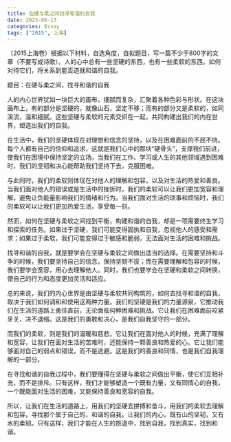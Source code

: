 ```yaml
---
title: 在硬与柔之间找寻和谐的自我
date: 2023-06-13
categories: Essay
tags: ["2015", 上海]
---
```


（2015上海卷）根据以下材料，自选角度，自拟题目，写一篇不少于800字的文章（不要写成诗歌）。人的心中总有一些坚硬的东西，也有一些柔软的东西。如何对待它们，将关系到能否造就和谐的自我。

题目：在硬与柔之间，找寻和谐的自我

人的内心世界犹如一块巨大的画布，细腻而复杂，汇聚着各种色彩与形状。在这块画布上，有的部分是坚硬的，就像山石，坚定不移；而有的部分又是柔软的，如同溪流，温和细腻。这些坚硬与柔软的元素交织在一起，共同构建出我们的内在世界，塑造出我们的自我。

在生活中，我们的坚硬体现在对理想和信念的坚持，以及在困难面前的不屈不挠。每个人都有自己的信仰和追求，这就是我们心中的那块“硬骨头”，支撑我们前进，使我们在困境中保持坚定的立场。当我们在工作、学习或人生的其他领域遇到困难时，我们的坚韧和决心能帮助我们坚持下去，克服困难。

与此同时，我们的柔软则体现在对他人的理解和包容，以及对生活的热爱和善良。当我们面对他人的错误或是生活中的挫折时，我们的柔软可以让我们更加宽容和理解，避免让负能量影响我们的情绪和行为。当我们面对生活的琐事和烦恼时，我们的柔软可以让我们更加热爱生活，享受每一刻。

然而，如何在坚硬与柔软之间找到平衡，构建和谐的自我，却是一项需要终生学习和探索的任务。如果过于坚硬，我们可能变得固执和自我，忽视他人的感受和需求；如果过于柔软，我们可能变得过于敏感和脆弱，无法面对生活的困难和挑战。

找寻和谐的自我，就是要学会在坚硬与柔软之间做出适当的选择。在需要坚持和斗争的时候，我们要坚持自己的信念，保持坚韧不拔；而在需要理解和包容的时候，我们要学会宽容，用心去理解他人。同时，我们也要学会在坚硬和柔软之间转换，使自己的行为和态度更加灵活和适应。

总的来说，我们的内心世界是由坚硬与柔软共同构筑的，如何去找寻和谐的自我，取决于我们如何调和和使用这两种力量。我们的坚硬是我们的力量源泉，它推动我们在生活的道路上勇往直前，无论面临何种困难和挑战。它让我们在困难面前咬紧牙关，决不退缩。这是我们的勇敢和决心，是我们自我坚守的一部分。

而我们的柔软，则是我们的温暖和慈悲。它让我们在面对他人的时候，充满了理解和宽容，让我们在面对生活的苦难时，还能保持一颗善良和热爱的心。它让我们能够面对自己的弱点和错误，而不是逃避。这是我们的善良和同情，也是我们自我理解的一部分。

在寻找和谐的自我过程中，我们要懂得在坚硬与柔软之间做出平衡，使它们互相补充，而不是排斥。只有这样，我们才能够塑造一个既有力量，又有同情心的自我，一个既能面对生活的困难，又能保持善良和宽容的自我。

所以，让我们在生活的道路上，用我们的坚硬去拼搏和奋斗，用我们的柔软去理解和包容，寻找那个属于自己的，和谐的自我。让我们的内心，既有山的坚韧，又有水的柔韧。只有这样，我们才能在人生的旅途中，找到自我，找到真实，找到和谐。